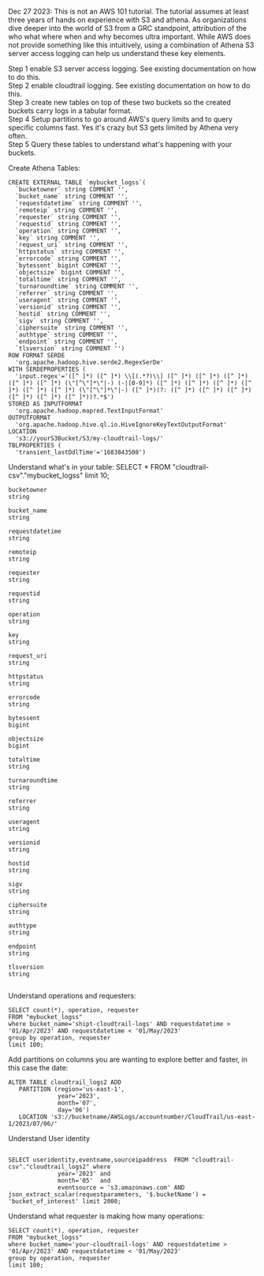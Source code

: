 Dec 27 2023:
This is not an AWS 101 tutorial.  The tutorial assumes at least three years of hands on experience with S3 and athena. 
As organizations dive deeper into the world of S3 from a GRC standpoint, attribution of the who what where when and why becomes ultra important. While AWS does not provide something like this intuitively, using a combination of Athena S3  
server access logging can help us understand these key elements. 


Step 1  enable S3 server access logging. See existing documentation on how to do this.     
Step 2 enable cloudtrail logging. See existing documentation on how to do this.   
Step 3 create new tables on top of these two buckets so the created buckets carry logs in a tabular format.   
Step 4 Setup partitions to go around AWS's query limits and to query specific columns fast. Yes it's crazy but S3 gets limited by Athena very often.    
Step 5 Query these tables to understand what's happening with your buckets. 

Create Athena Tables:  
```
CREATE EXTERNAL TABLE `mybucket_logss`(
  `bucketowner` string COMMENT '', 
  `bucket_name` string COMMENT '', 
  `requestdatetime` string COMMENT '', 
  `remoteip` string COMMENT '', 
  `requester` string COMMENT '', 
  `requestid` string COMMENT '', 
  `operation` string COMMENT '', 
  `key` string COMMENT '', 
  `request_uri` string COMMENT '', 
  `httpstatus` string COMMENT '', 
  `errorcode` string COMMENT '', 
  `bytessent` bigint COMMENT '', 
  `objectsize` bigint COMMENT '', 
  `totaltime` string COMMENT '', 
  `turnaroundtime` string COMMENT '', 
  `referrer` string COMMENT '', 
  `useragent` string COMMENT '', 
  `versionid` string COMMENT '', 
  `hostid` string COMMENT '', 
  `sigv` string COMMENT '', 
  `ciphersuite` string COMMENT '', 
  `authtype` string COMMENT '', 
  `endpoint` string COMMENT '', 
  `tlsversion` string COMMENT '')
ROW FORMAT SERDE 
  'org.apache.hadoop.hive.serde2.RegexSerDe' 
WITH SERDEPROPERTIES ( 
  'input.regex'='([^ ]*) ([^ ]*) \\[(.*?)\\] ([^ ]*) ([^ ]*) ([^ ]*) ([^ ]*) ([^ ]*) (\"[^\"]*\"|-) (-|[0-9]*) ([^ ]*) ([^ ]*) ([^ ]*) ([^ ]*) ([^ ]*) ([^ ]*) (\"[^\"]*\"|-) ([^ ]*)(?: ([^ ]*) ([^ ]*) ([^ ]*) ([^ ]*) ([^ ]*) ([^ ]*))?.*$') 
STORED AS INPUTFORMAT 
  'org.apache.hadoop.mapred.TextInputFormat' 
OUTPUTFORMAT 
  'org.apache.hadoop.hive.ql.io.HiveIgnoreKeyTextOutputFormat'
LOCATION
  's3://yourS3Bucket/S3/my-cloudtrail-logs/'
TBLPROPERTIES (
  'transient_lastDdlTime'='1683843508')

``` 


Understand what's in your table: 
SELECT * FROM "cloudtrail-csv"."mybucket_logss" limit 10;  

```
bucketowner
string

bucket_name
string

requestdatetime
string

remoteip
string

requester
string

requestid
string

operation
string

key
string

request_uri
string

httpstatus
string

errorcode
string

bytessent
bigint

objectsize
bigint

totaltime
string

turnaroundtime
string

referrer
string

useragent
string

versionid
string

hostid
string

sigv
string

ciphersuite
string

authtype
string

endpoint
string

tlsversion
string


```

Understand operations and requesters:  

```
SELECT count(*), operation, requester
FROM "mybucket_logss"
where bucket_name='shipt-cloudtrail-logs' AND requestdatetime > '01/Apr/2023' AND requestdatetime < '01/May/2023'
group by operation, requester
limit 100;
```

Add partitions on columns you are wanting to explore better and faster, in this case the date:  
```
ALTER TABLE cloudtrail_logs2 ADD 
   PARTITION (region='us-east-1',
              year='2023',
              month='07',
              day='06')
   LOCATION 's3://bucketname/AWSLogs/accountnumber/CloudTrail/us-east-1/2023/07/06/'
```

Understand User identity 
```

SELECT useridentity,eventname,sourceipaddress  FROM "cloudtrail-csv"."cloudtrail_logs2" where
              year='2023' and
              month='05'  and
              eventsource = 's3.amazonaws.com' AND               json_extract_scalar(requestparameters, '$.bucketName') = 'bucket_of_interest' limit 2000;
```


Understand what requester is making how many operations:  

```
SELECT count(*), operation, requester
FROM "mybucket_logss"
where bucket_name='your-cloudtrail-logs' AND requestdatetime > '01/Apr/2023' AND requestdatetime < '01/May/2023'
group by operation, requester
limit 100;
```

